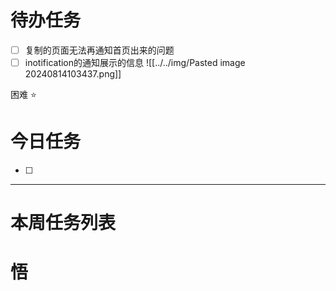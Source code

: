 # 待办任务
- [ ] 复制的页面无法再通知首页出来的问题
- [ ] inotification的通知展示的信息
![[../../img/Pasted image 20240814103437.png]]

困难
⭐

# 今日任务
- [ ] 




------
# 本周任务列表



# 悟